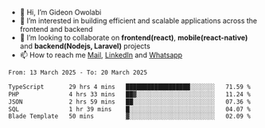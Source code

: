 - 👋 Hi, I’m Gideon Owolabi
- 👀 I’m interested in building efficient and scalable applications across the frontend and backend
- 💞️ I’m looking to collaborate on <b>frontend(react)</b>, <b>mobile(react-native)</b> and <b>backend(Nodejs, Laravel)</b> projects
- 📫 How to reach me <a href="mailto:gideoniyin2021@gmail.com">Mail</a>, <a href="https://www.linkedin.com/in/gideon-owolabi-9b667a232/">LinkedIn</a> and <a href="https://wa.me/2348055377085">Whatsapp</a>

<!---
gude1/gude1 is a ✨ special ✨ repository because its `README.md` (this file) appears on your GitHub profile.
You can click the Preview link to take a look at your changes.
--->

<!--START_SECTION:waka-->

```txt
From: 13 March 2025 - To: 20 March 2025

TypeScript       29 hrs 4 mins   ██████████████████░░░░░░░   71.59 %
PHP              4 hrs 33 mins   ██▓░░░░░░░░░░░░░░░░░░░░░░   11.24 %
JSON             2 hrs 59 mins   ██░░░░░░░░░░░░░░░░░░░░░░░   07.36 %
SQL              1 hr 39 mins    █░░░░░░░░░░░░░░░░░░░░░░░░   04.07 %
Blade Template   50 mins         ▓░░░░░░░░░░░░░░░░░░░░░░░░   02.09 %
```

<!--END_SECTION:waka-->
